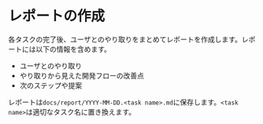 # レポートの作成

各タスクの完了後、ユーザとのやり取りをまとめてレポートを作成します。レポートには以下の情報を含めます。

- ユーザとのやり取り
- やり取りから見えた開発フローの改善点
- 次のステップや提案

レポートは`docs/report/YYYY-MM-DD.<task name>.md`に保存します。`<task name>`は適切なタスク名に置き換えます。


